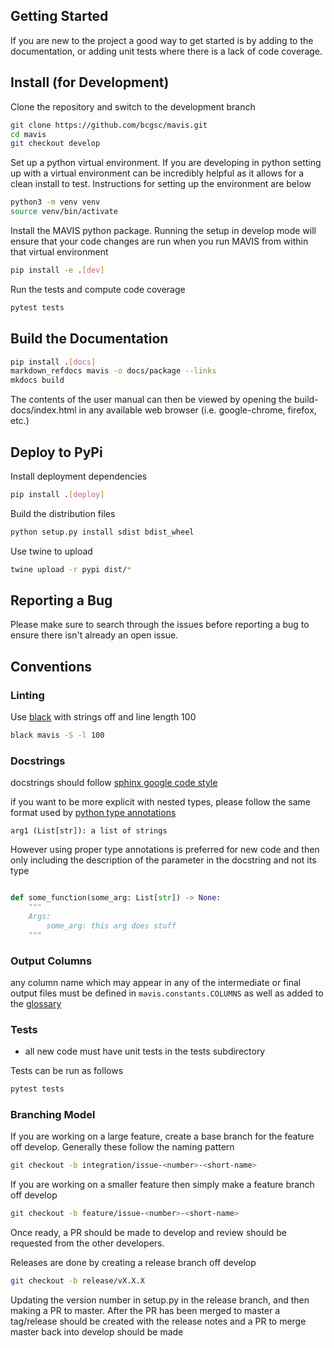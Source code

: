 
## Getting Started

If you are new to the project a good way to get started is by adding to the documentation, or adding unit tests where
there is a lack of code coverage.

## Install (for Development)

Clone the repository and switch to the development branch

```bash
git clone https://github.com/bcgsc/mavis.git
cd mavis
git checkout develop
```

Set up a python virtual environment. If you are developing in python setting up with a virtual environment can be
incredibly helpful as it allows for a clean install to test. Instructions for setting up the environment
are below

```bash
python3 -m venv venv
source venv/bin/activate
```

Install the MAVIS python package. Running the setup in develop mode will ensure that your code changes are run when you
run MAVIS from within that virtual environment

```bash
pip install -e .[dev]
```

Run the tests and compute code coverage

```bash
pytest tests
```

## Build the Documentation

```bash
pip install .[docs]
markdown_refdocs mavis -o docs/package --links
mkdocs build
```

The contents of the user manual can then be viewed by opening the build-docs/index.html
in any available web browser (i.e. google-chrome, firefox, etc.)


## Deploy to PyPi

Install deployment dependencies

```bash
pip install .[deploy]
```

Build the distribution files

```bash
python setup.py install sdist bdist_wheel
```

Use twine to upload

```bash
twine upload -r pypi dist/*
```


## Reporting a Bug

Please make sure to search through the issues before reporting a bug to ensure there isn't
already an open issue.


## Conventions

### Linting

Use [black](https://github.com/psf/black) with strings off and line length 100

```bash
black mavis -S -l 100
```

### Docstrings

docstrings should follow [sphinx google code style](http://sphinxcontrib-napoleon.readthedocs.io/en/latest/example_google.html)

if you want to be more explicit with nested types, please follow the same format
used by [python type annotations](https://docs.python.org/3/library/typing.html)

```text
arg1 (List[str]): a list of strings
```

However using proper type annotations is preferred for new code and then only including the
description of the parameter in the docstring and not its type

```python

def some_function(some_arg: List[str]) -> None:
    """
    Args:
        some_arg: this arg does stuff
    """
```

### Output Columns

any column name which may appear in any of the intermediate or final output files must be defined in `mavis.constants.COLUMNS` as well as added to the [glossary](../glossary/#column-names)


### Tests

- all new code must have unit tests in the tests subdirectory

Tests can be run as follows

```bash
pytest tests
```

### Branching Model

If you are working on a large feature, create a base branch for the feature off develop. Generally
these follow the naming pattern

```bash
git checkout -b integration/issue-<number>-<short-name>
```

If you are working on a smaller feature then simply make a feature branch off develop

```bash
git checkout -b feature/issue-<number>-<short-name>
```

Once ready, a PR should be made to develop and review should be requested from the other developers.

Releases are done by creating a release branch off develop

```bash
git checkout -b release/vX.X.X
```

Updating the version number in setup.py in the release branch, and then making a PR to master.
After the PR has been merged to master a tag/release should be created with the release notes
and a PR to merge master back into develop should be made
